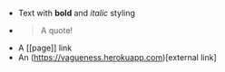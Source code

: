 - Text with **bold** and *italic* styling
- > A quote!
- A [[page]] link
- An (https://vagueness.herokuapp.com)[external link]